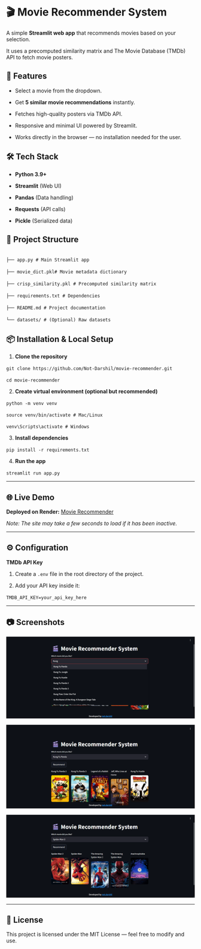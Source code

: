
# 🎬 Movie Recommender System

  

A simple **Streamlit web app** that recommends movies based on your selection.

It uses a precomputed similarity matrix and The Movie Database (TMDb) API to fetch movie posters.

  

## 🚀 Features

  

- Select a movie from the dropdown.

- Get **5 similar movie recommendations** instantly.

- Fetches high-quality posters via TMDb API.

- Responsive and minimal UI powered by Streamlit.

- Works directly in the browser — no installation needed for the user.

  

## 🛠 Tech Stack

  

-  **Python 3.9+**

-  **Streamlit** (Web UI)

-  **Pandas** (Data handling)

-  **Requests** (API calls)

-  **Pickle** (Serialized data)

  

## 📂 Project Structure

  

```

├── app.py # Main Streamlit app

├── movie_dict.pkl# Movie metadata dictionary

├── crisp_similarity.pkl # Precomputed similarity matrix

├── requirements.txt # Dependencies

├── README.md # Project documentation

└── datasets/ # (Optional) Raw datasets

```

## 📦 Installation & Local Setup

  

1.  **Clone the repository**

  

` git clone https://github.com/Not-Darshil/movie-recommender.git `

`cd movie-recommender`

  

2.  **Create virtual environment (optional but recommended)**

  

`python -m venv venv `

`source venv/bin/activate # Mac/Linux `

`venv\Scripts\activate # Windows`

  

3.  **Install dependencies**

  

`pip install -r requirements.txt`

  

4.  **Run the app**

  

`streamlit run app.py`

  

----------

  
  

## 🌐 Live Demo

  

**Deployed on Render:** [Movie Recommender](https://movie-recommender-67cm.onrender.com/)

*Note: The site may take a few seconds to load if it has been inactive.*

  

----------

  

## ⚙ Configuration

  

**TMDb API Key**

1. Create a `.env` file in the root directory of the project.

2. Add your API key inside it:

`TMDB_API_KEY=your_api_key_here`

----------

  

## 📷 Screenshots

  

![enter image description here](images/demo.png)

![enter image description here](images/demo1.png)

![enter image description here](images/demo2.png)

  

----------

  

## 📜 License

  

This project is licensed under the MIT License — feel free to modify and use.